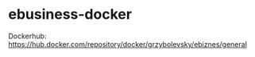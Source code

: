 # ebusiness-docker

Dockerhub: https://hub.docker.com/repository/docker/grzybolevsky/ebiznes/general
